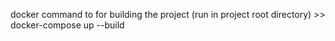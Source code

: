 docker command to for building the project (run in project root directory)   >>   docker-compose up --build
